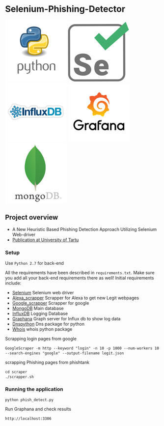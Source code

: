 # Selenium-Phishing-Detector

![alt Python](./res/python.png)
![alt Selenium](./res/selenium.png)
![alt InfluxDB](./res/influxdb.png)
![alt Graphana](./res/graphana.png)
![alt MongoDB](./res/mongodb.png)


## Project overview
- A New Heuristic Based Phishing Detection Approach Utilizing Selenium Web-driver
- [Publication at University of Tartu](http://comserv.cs.ut.ee/ati_thesis/datasheet.php?id=58598&year=2017)

### Setup

Use `Python 2.7` for back-end

All the requirements have been described in `requirements.txt`. Make sure you add all your back-end requirements there as well!
Initial requirements include:
- [Selenium](https://selenium-python.readthedocs.io/) Selenium web driver
- [Alexa_scrapper](https://github.com/vivekpatani/alexa-scraper) Scrapper for Alexa to get new Legit webpages
- [Google_scrapper](https://www.django-rest-framework.org/) Scrapper for google
- [MongoDB](https://www.mongodb.com/) Main database
- [InfluxDB](https://www.influxdata.com/time-series-platform/influxdb/) Logging Database
- [Graphana](http://docs.grafana.org/) Graph server for Influx db to show log data
- [Dnspython](http://www.dnspython.org/examples.html) Dns package for python
- [Whois](https://pypi.org/project/whois/) whois python package

 Scrapping login pages from google

    GoogleScraper -m http --keyword "login" -n 10 -p 1000 --num-workers 10 --search-engines "google" --output-filename legit.json

scrapping Phishing pages from phishtank

    cd scraper
    ./scrapper.sh

### Running the application

    python phish_detect.py
    
Run Graphana and check results 
    
    http://localhost:3306 

 


